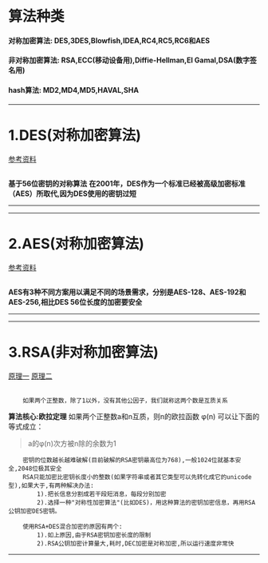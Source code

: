 # 算法种类
#### 对称加密算法: DES,3DES,Blowfish,IDEA,RC4,RC5,RC6和AES
#### 非对称加密算法: RSA,ECC(移动设备用),Diffie-Hellman,El Gamal,DSA(数字签名用)
#### hash算法: MD2,MD4,MD5,HAVAL,SHA

------
# 1.DES(对称加密算法)
[参考资料](http://www.cnblogs.com/chenyt/archive/2012/10/10/2714747.html)
##
**基于56位密️钥的对称算法**
**在2001年，DES作为一个标准已经被高级加密标准（AES）所取代,因为DES使用的密钥过短**

------

------
# 2.AES(对称加密算法)
[参考资料](http://www.cnblogs.com/luop/p/4334160.html)
##
**AES有3种不同方案用以满足不同的场景需求，分别是AES-128、AES-192和AES-256,相比DES 56位长度的加密要安全**

------

------
# 3.RSA(非对称加密算法)
[原理一](http://www.ruanyifeng.com/blog/2013/06/rsa_algorithm_part_one.html)
[原理二](http://www.ruanyifeng.com/blog/2013/07/rsa_algorithm_part_two.html)
##
```
    如果两个正整数，除了1以外，没有其他公因子，我们就称这两个数是互质关系
```
**算法核心:欧拉定理**
如果两个正整数a和n互质，则n的欧拉函数 φ(n) 可以让下面的等式成立：
> a的φ(n)次方被n除的余数为1

```
    密钥的位数越长越难破解(目前破解的RSA密钥最高位为768),一般1024位就基本安全,2048位极其安全
    RSA只能加密比密钥长度小的整数(如果字符串或者其它类型可以先转化成它的unicode型),如果大于,有两种解决办法:
        1).把长信息分割成若干段短消息，每段分别加密
        2).选择一种"对称性加密算法"(比如DES)，用这种算法的密钥加密信息，再用RSA公钥加密DES密钥。
        
    使用RSA+DES混合加密的原因有两个:
        1).如上原因,由于RSA密钥加密长度的限制
        2).RSA公钥加密计算量大,耗时,DEC加密是对称加密,所以运行速度非常快
```

------